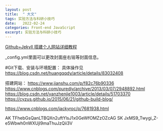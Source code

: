 ```yaml
---
layout: post
title:  " 大文"
tags: 实验方法与科研小技巧
date:   2022-02-24
categories: Front-end JavaScript
excerpt: 实验方法与科研小技巧
---
```


[Github+Jekyll 搭建个人网站详细教程](https://www.jianshu.com/p/9f71e260925d)  

 _config.yml里面可以更改封面座右铭等封面信息。
 
 #Git下载、安装与环境配置：   具体操作见 https://blog.csdn.net/huangqqdy/article/details/83032408

搭建网站：   https://www.jianshu.com/p/f82c76b90336
https://www.cnblogs.com/purediy/archive/2013/03/07/2948892.html
https://blog.csdn.net/yanzhenjie1003/article/details/51703370
https://cyzus.github.io/2015/06/21/github-build-blog/

https://www.cnblogs.com/jackyroc/p/7681938.html

AK TFhebGsQanLTBQXn2uftYlsJ1x0GeWfOMZzOZcAG
SK JxMS9_Twygi_Z-e5Wbwh0nWXUjl9maThuJzQii3V

